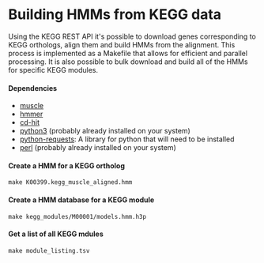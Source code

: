 # Building HMMs from KEGG data
Using the KEGG REST API it's possible to download genes corresponding
to KEGG orthologs, align them and build HMMs from the alignment. This
process is implemented as a Makefile that allows for efficient and
parallel processing. It is also possible to bulk download and build all
of the HMMs for specific KEGG modules.

#### Dependencies
* [muscle](https://www.drive5.com/muscle/)
* [hmmer](http://hmmer.org)
* [cd-hit](https://github.com/weizhongli/cdhit/releases)
* [python3](https://www.python.org/) (probably already installed on your system)
* [python-requests](http://docs.python-requests.org/en/master/): A library for python that will need to be installed
* [perl](http://www.perl.org/) (probably already installed on your system)

#### Create a HMM for a KEGG ortholog
```
make K00399.kegg_muscle_aligned.hmm
```

#### Create a HMM database for a KEGG module
```
make kegg_modules/M00001/models.hmm.h3p
```

#### Get a list of all KEGG mdules
```
make module_listing.tsv
```

